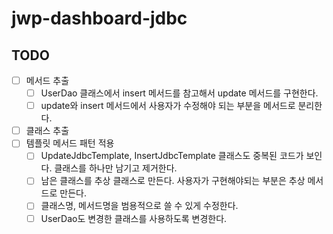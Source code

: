 # jwp-dashboard-jdbc

## TODO
- [ ] 메서드 추출
  - [ ] UserDao 클래스에서 insert 메서드를 참고해서 update 메서드를 구현한다.
  - [ ] update와 insert 메서드에서 사용자가 수정해야 되는 부분을 메서드로 분리한다.
- [ ] 클래스 추출
- [ ] 템플릿 메서드 패턴 적용
  - [ ] UpdateJdbcTemplate, InsertJdbcTemplate 클래스도 중복된 코드가 보인다. 클래스를 하나만 남기고 제거한다.
  - [ ] 남은 클래스를 추상 클래스로 만든다. 사용자가 구현해야되는 부분은 추상 메서드로 만든다.
  - [ ] 클래스명, 메서드명을 범용적으로 쓸 수 있게 수정한다.
  - [ ] UserDao도 변경한 클래스를 사용하도록 변경한다.
